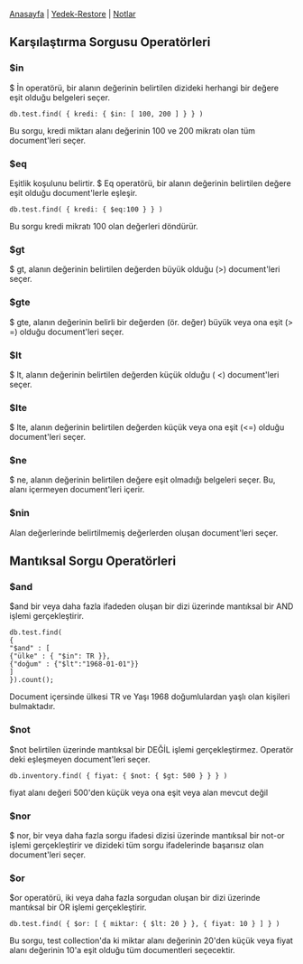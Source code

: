 [Anasayfa](index.md) | [Yedek-Restore](backup.md) | [Notlar](not.md)

## Karşılaştırma Sorgusu Operatörleri
### $in 
$ İn operatörü, bir alanın değerinin belirtilen dizideki herhangi bir değere eşit olduğu belgeleri seçer.

```
db.test.find( { kredi: { $in: [ 100, 200 ] } } )
```
Bu sorgu, kredi miktarı alanı değerinin 100 ve 200 mikratı olan tüm document'leri seçer.

### $eq

Eşitlik koşulunu belirtir. $ Eq operatörü, bir alanın değerinin belirtilen değere eşit olduğu document'lerle eşleşir.

```
db.test.find( { kredi: { $eq:100 } } )
```
Bu sorgu kredi mikratı 100 olan değerleri döndürür.

### $gt
$ gt, alanın değerinin belirtilen değerden büyük olduğu (>) document'leri seçer.
### $gte
$ gte, alanın değerinin belirli bir değerden (ör. değer) büyük veya ona eşit (> =) olduğu document'leri seçer.
### $lt
$ lt, alanın değerinin belirtilen değerden küçük olduğu ( <) document'leri seçer.
### $lte
$ lte, alanın değerinin belirtilen değerden küçük veya ona eşit (<=) olduğu document'leri seçer.
### $ne
$ ne, alanın değerinin belirtilen değere eşit olmadığı belgeleri seçer. Bu, alanı içermeyen document'leri  içerir.
### $nin
Alan değerlerinde belirtilmemiş değerlerden oluşan document'leri seçer.

## Mantıksal Sorgu Operatörleri
### $and
$and bir veya daha fazla ifadeden oluşan bir dizi üzerinde mantıksal bir AND işlemi gerçekleştirir.

```
db.test.find(
{
"$and" : [
{"ülke" : { "$in": TR }},
{"doğum" : {"$lt":"1968-01-01"}}
]
}).count();
````
Document içersinde ülkesi TR ve Yaşı 1968 doğumlulardan yaşlı olan  kişileri bulmaktadır.

### $not
$not belirtilen üzerinde mantıksal bir DEĞİL işlemi gerçekleştirmez. Operatör deki  eşleşmeyen document'leri seçer.
```
db.inventory.find( { fiyat: { $not: { $gt: 500 } } } )
```
fiyat alanı değeri 500'den küçük veya ona eşit veya alan mevcut değil


### $nor
$ nor, bir veya daha fazla sorgu ifadesi dizisi üzerinde mantıksal bir not-or işlemi gerçekleştirir ve dizideki tüm sorgu ifadelerinde başarısız olan document'leri seçer.

### $or
$or operatörü, iki veya daha fazla sorgudan oluşan bir dizi üzerinde mantıksal bir OR işlemi gerçekleştirir.
```
db.test.find( { $or: [ { miktar: { $lt: 20 } }, { fiyat: 10 } ] } )
```
Bu sorgu, test collection'da ki miktar alanı değerinin 20'den küçük veya fiyat alanı değerinin 10'a eşit olduğu tüm documentleri seçecektir.
